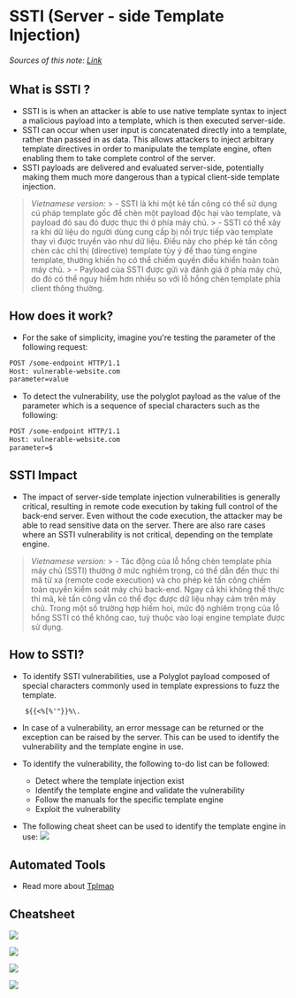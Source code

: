 # SSTI (Server - side Template Injection)

###### Sources of this note: [Link](https://www.cobalt.io/blog/a-pentesters-guide-to-server-side-template-injection-ssti)

## What is SSTI ?
- SSTI is is when an attacker is able to use native template syntax to inject a malicious payload into a template, which is then executed server-side.
- SSTI can occur when user input is concatenated directly into a template, rather than passed in as data. This allows attackers to inject arbitrary template directives in order to manipulate the template engine, often enabling them to take complete control of the server. 
- SSTI payloads are delivered and evaluated server-side, potentially making them much more dangerous than a typical client-side template injection.

> *Vietnamese version:*
    > - SSTI là khi một kẻ tấn công có thể sử dụng cú pháp template gốc để chèn một payload độc hại vào template, và payload đó sau đó được thực thi ở phía máy chủ.
    > - SSTI có thể xảy ra khi dữ liệu do người dùng cung cấp bị nối trực tiếp vào template thay vì được truyền vào như dữ liệu. Điều này cho phép kẻ tấn công chèn các chỉ thị (directive) template tùy ý để thao túng engine template, thường khiến họ có thể chiếm quyền điều khiển hoàn toàn máy chủ.
    > - Payload của SSTI được gửi và đánh giá ở phía máy chủ, do đó có thể nguy hiểm hơn nhiều so với lỗ hổng chèn template phía client thông thường.

## How does it work?
- For the sake of simplicity, imagine you're testing the parameter of the following request:
``` apache
POST /some-endpoint HTTP/1.1
Host: vulnerable-website.com
parameter=value
```
- To detect the vulnerability, use the polyglot payload as the value of the parameter which is a sequence of special characters such as the following:
``` apache
POST /some-endpoint HTTP/1.1
Host: vulnerable-website.com
parameter=$
```

## SSTI Impact
- The impact of server-side template injection vulnerabilities is generally critical, resulting in remote code execution by taking full control of the back-end server. Even without the code execution, the attacker may be able to read sensitive data on the server. There are also rare cases where an SSTI vulnerability is not critical, depending on the template engine.

> *Vietnamese version:*
    > - Tác động của lỗ hổng chèn template phía máy chủ (SSTI) thường ở mức nghiêm trọng, có thể dẫn đến thực thi mã từ xa (remote code execution) và cho phép kẻ tấn công chiếm toàn quyền kiểm soát máy chủ back-end. Ngay cả khi không thể thực thi mã, kẻ tấn công vẫn có thể đọc được dữ liệu nhạy cảm trên máy chủ. Trong một số trường hợp hiếm hoi, mức độ nghiêm trọng của lỗ hổng SSTI có thể không cao, tuỳ thuộc vào loại engine template được sử dụng.

## How to SSTI?
- To identify SSTI vulnerabilities, use a Polyglot payload composed of special characters commonly used in template expressions to fuzz the template.
```apache
    ${{<%[%'"}}%\.
```
- In case of a vulnerability, an error message can be returned or the exception can be raised by the server. This can be used to identify the vulnerability and the template engine in use.

- To identify the vulnerability, the following to-do list can be followed:
    - Detect where the template injection exist
    - Identify the template engine and validate the vulnerability
    - Follow the manuals for the specific template engine
    - Exploit the vulnerability
- The following cheat sheet can be used to identify the template engine in use:
    ![](https://www.cobalt.io/hubfs/0_pJf0zn5ChHY9X8sF-1-png-1.png)

## Automated Tools
- Read more about [Tplmap](https://github.com/epinna/tplmap)

## Cheatsheet
![](https://www.cobalt.io/hs-fs/hubfs/Pentester%E2%80%99s%20Guide%20to%20Server%20Side%20Template%20Injection%20(SSTI)%201%20of%204.png?width=1460&name=Pentester%E2%80%99s%20Guide%20to%20Server%20Side%20Template%20Injection%20(SSTI)%201%20of%204.png)

![](https://www.cobalt.io/hs-fs/hubfs/Pentester%E2%80%99s%20Guide%20to%20Server%20Side%20Template%20Injection%20(SSTI)%202%20of%204.png?width=1412&name=Pentester%E2%80%99s%20Guide%20to%20Server%20Side%20Template%20Injection%20(SSTI)%202%20of%204.png)

![](https://www.cobalt.io/hs-fs/hubfs/Pentester%E2%80%99s%20Guide%20to%20Server%20Side%20Template%20Injection%20(SSTI)%203%20of%204.png?width=1341&name=Pentester%E2%80%99s%20Guide%20to%20Server%20Side%20Template%20Injection%20(SSTI)%203%20of%204.png)

![](https://www.cobalt.io/hs-fs/hubfs/Pentester%E2%80%99s%20Guide%20to%20Server%20Side%20Template%20Injection%20(SSTI)%204%20of%204.png?width=1376&name=Pentester%E2%80%99s%20Guide%20to%20Server%20Side%20Template%20Injection%20(SSTI)%204%20of%204.png)
